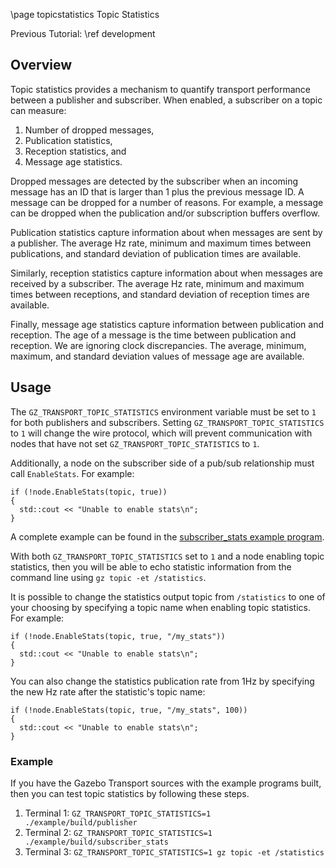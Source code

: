 \page topicstatistics Topic Statistics

Previous Tutorial: \ref development

## Overview

Topic statistics provides a mechanism to quantify transport performance
between a publisher and subscriber. When enabled, a subscriber on a topic
can measure:

1. Number of dropped messages,
2. Publication statistics,
3. Reception statistics, and
4. Message age statistics.

Dropped messages are detected by the subscriber when an incoming message has
an ID that is larger than 1 plus the previous message ID. A message can be
dropped for a number of reasons. For example, a message can be dropped when
the publication and/or subscription buffers overflow.

Publication statistics capture information about when messages are sent by
a publisher. The average Hz rate, minimum and maximum times between
publications, and standard deviation of publication times are available.

Similarly, reception statistics capture information about when messages are
received by a subscriber. The average Hz rate, minimum and maximum times between receptions, and standard deviation of reception times are available.

Finally, message age statistics capture information between publication and
reception. The age of a message is the time between publication and
reception. We are ignoring clock discrepancies. The average, minimum, maximum, and standard deviation values of message age are available.

## Usage

The `GZ_TRANSPORT_TOPIC_STATISTICS` environment variable must be set to `1`
for both publishers and subscribers. Setting `GZ_TRANSPORT_TOPIC_STATISTICS` to `1` will change the wire protocol, which will prevent communication with nodes that have not set `GZ_TRANSPORT_TOPIC_STATISTICS` to `1`.

Additionally, a node on the subscriber side of a pub/sub relationship must
call `EnableStats`. For example:

```
if (!node.EnableStats(topic, true))
{
  std::cout << "Unable to enable stats\n";
}
```

A complete example can be found in the [subscriber_stats example program](https://github.com/gazebosim/gz-transport/blob/main/example/subscriber_stats.cc).

With both `GZ_TRANSPORT_TOPIC_STATISTICS` set to `1` and a node
enabling topic statistics, then you will be able to echo statistic
information from the command line using `gz topic -et /statistics`.

It is possible to change the statistics output topic from `/statistics` to
one of your choosing by specifying a topic name when enabling topic
statistics. For example:

```
if (!node.EnableStats(topic, true, "/my_stats"))
{
  std::cout << "Unable to enable stats\n";
}
```

You can also change the statistics publication rate from 1Hz by specifying
the new Hz rate after the statistic's topic name:

```
if (!node.EnableStats(topic, true, "/my_stats", 100))
{
  std::cout << "Unable to enable stats\n";
}
```

### Example

If you have the Gazebo Transport sources with the example programs built,
then you can test topic statistics by following these steps.

1. Terminal 1: `GZ_TRANSPORT_TOPIC_STATISTICS=1 ./example/build/publisher`
1. Terminal 2: `GZ_TRANSPORT_TOPIC_STATISTICS=1 ./example/build/subscriber_stats`
1. Terminal 3: `GZ_TRANSPORT_TOPIC_STATISTICS=1 gz topic -et /statistics`
